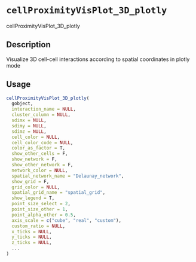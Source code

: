 # `cellProximityVisPlot_3D_plotly`

cellProximityVisPlot_3D_plotly


## Description

Visualize 3D cell-cell interactions according to spatial coordinates in plotly mode


## Usage

```r
cellProximityVisPlot_3D_plotly(
  gobject,
  interaction_name = NULL,
  cluster_column = NULL,
  sdimx = NULL,
  sdimy = NULL,
  sdimz = NULL,
  cell_color = NULL,
  cell_color_code = NULL,
  color_as_factor = T,
  show_other_cells = F,
  show_network = F,
  show_other_network = F,
  network_color = NULL,
  spatial_network_name = "Delaunay_network",
  show_grid = F,
  grid_color = NULL,
  spatial_grid_name = "spatial_grid",
  show_legend = T,
  point_size_select = 2,
  point_size_other = 1,
  point_alpha_other = 0.5,
  axis_scale = c("cube", "real", "custom"),
  custom_ratio = NULL,
  x_ticks = NULL,
  y_ticks = NULL,
  z_ticks = NULL,
  ...
)
```


